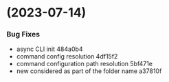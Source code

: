 #  (2023-07-14)


### Bug Fixes

* async CLI init 484a0b4
* command config resolution 4df15f2
* command configuration path resolution 5bf471e
* new considered as part of the folder name a37810f



